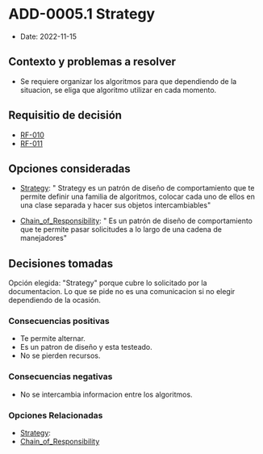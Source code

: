# ADD-0005.1 Strategy

* Date: 2022-11-15

## Contexto y problemas a resolver

* Se requiere organizar los algoritmos para que dependiendo de la situacion, se eliga que algoritmo utilizar en cada momento.

## Requisitio de decisión

* [RF-010](../requisitos/RF-010.md)
* [RF-011](../requisitos/RF-011.md)

## Opciones consideradas

* [Strategy](./0005.1-Strategy.md): " Strategy es un patrón de diseño de comportamiento que te permite definir una familia de algoritmos, colocar cada uno de ellos en una clase separada y hacer sus objetos intercambiables"

* [Chain_of_Responsibility](./0005.2-Chain-of-Responsability-Algoritmos.md): " Es un patrón de diseño de comportamiento que te permite pasar solicitudes a lo largo de una cadena de manejadores"

## Decisiones tomadas

Opción elegida: "Strategy" porque cubre lo solicitado por la documentacion. Lo que se pide no es una comunicacion si no elegir dependiendo de la ocasión.

### Consecuencias positivas <!-- optional -->

* Te permite alternar.
* Es un patron de diseño y esta testeado.
* No se pierden recursos.

### Consecuencias negativas <!-- optional -->

* No se intercambia informacion entre los algoritmos.

### Opciones Relacionadas

* [Strategy](./0005.1-Strategy.md):
* [Chain_of_Responsibility](./0005.2-Chain-of-Responsability-Algoritmos.md)
